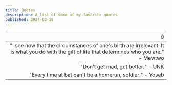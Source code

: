 ```yaml
---
title: Quotes
description: A list of some of my favorite quotes
published: 2024-03-18
---
```


| :)                                                              
| -----------------------------------------------------------------------------------------------------------------------------------------------: |
| "I see now that the circumstances of one's birth are irrelevant. It is what you do with the gift of life that determines who you are." - Mewtwo |
| "Don't get mad, get better." - UNK |
| "Every time at bat can't be a homerun, soldier." - Yoseb |
